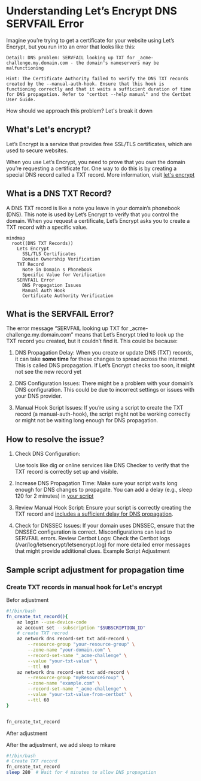 # Understanding Let’s Encrypt DNS SERVFAIL Error
Imagine you’re trying to get a certificate for your website using Let’s Encrypt, but you run into an error that looks like this:

```
Detail: DNS problem: SERVFAIL looking up TXT for _acme-challenge.my.domain.com - the domain's nameservers may be malfunctioning

Hint: The Certificate Authority failed to verify the DNS TXT records created by the --manual-auth-hook. Ensure that this hook is functioning correctly and that it waits a sufficient duration of time for DNS propagation. Refer to "certbot --help manual" and the Certbot User Guide.

```

How should we approach this problem? Let's break it down

## What's Let's encrypt?

Let’s Encrypt is a service that provides free SSL/TLS certificates, which are used to secure websites. 

When you use Let’s Encrypt, you need to prove that you own the domain you’re requesting a certificate for. One way to do this is by creating a special DNS record called a TXT record.
More information, visit [let's encrypt](https://letsencrypt.org/)

## What is a DNS TXT Record?
A DNS TXT record is like a note you leave in your domain’s phonebook (DNS). This note is used by Let’s Encrypt to verify that you control the domain. When you request a certificate, Let’s Encrypt asks you to create a TXT record with a specific value.

```mermaid
mindmap
  root((DNS TXT Records))
    Lets Encrypt
      SSL/TLS Certificates
      Domain Ownership Verification
    TXT Record
      Note in Domain s Phonebook
      Specific Value for Verification
    SERVFAIL Error
      DNS Propagation Issues
      Manual Auth Hook
      Certificate Authority Verification
```

## What is the SERVFAIL Error?
The error message “SERVFAIL looking up TXT for _acme-challenge.my.domain.com” means that Let’s Encrypt tried to look up the TXT record you created, but it couldn’t find it. This could be because:

1. DNS Propagation Delay: When you create or update DNS (TXT) records, it can take **some time** for these changes to spread across the internet. This is called DNS propagation. If Let’s Encrypt checks too soon, it might not see the new record yet


1. DNS Configuration Issues: There might be a problem with your domain’s DNS configuration. This could be due to incorrect settings or issues with your DNS provider.

1. Manual Hook Script Issues: If you’re using a script to create the TXT record (a manual-auth-hook), the script might not be working correctly or might not be waiting long enough for DNS propagation.


## How to resolve the issue?


1. Check DNS Configuration:
   
    Use tools like dig or online services like DNS Checker to verify that the TXT record is correctly set up and visible.


1. Increase DNS Propagation Time:
    Make sure your script waits long enough for DNS changes to propagate. You can add a delay (e.g., sleep 120 for 2 minutes) in [your script](#sample-script-adjustment-for-propagation-time)

2. Review Manual Hook Script:
    Ensure your script is correctly creating the TXT record and [includes a sufficient delay for DNS propagation](#sample-script-adjustment-for-propagation-time).

3. Check for DNSSEC Issues:
    If your domain uses DNSSEC, ensure that the DNSSEC configuration is correct. Misconfigurations can lead to SERVFAIL errors.
Review Certbot Logs:
Check the Certbot logs (/var/log/letsencrypt/letsencrypt.log) for more detailed error messages that might provide additional clues.
Example Script Adjustment


## Sample script adjustment for propagation time

### Create TXT records in manual hook for Let's encrypt

Befor adjustment
```bash
#!/bin/bash
fn_create_txt_record(){
    az login --use-device-code
    az account set --subscription "$SUBSCRIPTION_ID"
    # create TXT recrod
    az network dns record-set txt add-record \
        --resource-group "your-resource-group" \
        --zone-name "your-domain.com" \
        --record-set-name "_acme-challenge" \
        --value "your-txt-value" \
        --ttl 60
    az network dns record-set txt add-record \
        --resource-group "myResourceGroup" \
        --zone-name "example.com" \
        --record-set-name "_acme-challenge" \
        --value "your-txt-value-from-certbot" \
        --ttl 60
}


fn_create_txt_record

```
After adjustment


After the adjustment, we add sleep to mkare  

```bash
#!/bin/bash
# Create TXT record
fn_create_txt_record
sleep 280  # Wait for 4 minutes to allow DNS propagation

```